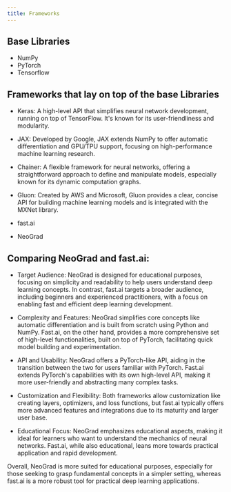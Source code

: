 ```yaml
---
title: Frameworks
---
```



## Base Libraries

- NumPy
- PyTorch
- Tensorflow

## Frameworks that lay on top of the base Libraries

- Keras: A high-level API that simplifies neural network development, running on top of TensorFlow. It's known for its user-friendliness and modularity.

- JAX: Developed by Google, JAX extends NumPy to offer automatic differentiation and GPU/TPU support, focusing on high-performance machine learning research.

- Chainer: A flexible framework for neural networks, offering a straightforward approach to define and manipulate models, especially known for its dynamic computation graphs.

- Gluon: Created by AWS and Microsoft, Gluon provides a clear, concise API for building machine learning models and is integrated with the MXNet library.

- fast.ai
- NeoGrad

## Comparing NeoGrad and fast.ai:

- Target Audience: NeoGrad is designed for educational purposes, focusing on simplicity and readability to help users understand deep learning concepts. In contrast, fast.ai targets a broader audience, including beginners and experienced practitioners, with a focus on enabling fast and efficient deep learning development.

- Complexity and Features: NeoGrad simplifies core concepts like automatic differentiation and is built from scratch using Python and NumPy. Fast.ai, on the other hand, provides a more comprehensive set of high-level functionalities, built on top of PyTorch, facilitating quick model building and experimentation.

- API and Usability: NeoGrad offers a PyTorch-like API, aiding in the transition between the two for users familiar with PyTorch. Fast.ai extends PyTorch's capabilities with its own high-level API, making it more user-friendly and abstracting many complex tasks.

- Customization and Flexibility: Both frameworks allow customization like creating layers, optimizers, and loss functions, but fast.ai typically offers more advanced features and integrations due to its maturity and larger user base.

- Educational Focus: NeoGrad emphasizes educational aspects, making it ideal for learners who want to understand the mechanics of neural networks. Fast.ai, while also educational, leans more towards practical application and rapid development.

Overall, NeoGrad is more suited for educational purposes, especially for those seeking to grasp fundamental concepts in a simpler setting, whereas fast.ai is a more robust tool for practical deep learning applications.